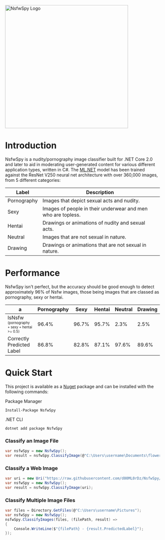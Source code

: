 <img src="https://raw.githubusercontent.com/d00ML0rDz/NsfwSpy/main/NsfwSpy-Logo.jpg" alt="NsfwSpy Logo" width="400"/>

# Introduction
NsfwSpy is a nudity/pornography image classifier built for .NET Core 2.0 and later to aid in moderating user-generated content for various different application types, written in C#. The [ML.NET](https://github.com/dotnet/machinelearning) model has been trained against the ResNet V250 neural net architecture with over 360,000 images, from 5 different categories:

| Label       | Description |
| ----------- | ----------- |
| Pornography | Images that depict sexual acts and nudity. |
| Sexy        | Images of people in their underwear and men who are topless. |
| Hentai      | Drawings or animations of nudity and sexual acts. |
| Neutral     | Images that are not sexual in nature. |
| Drawing     | Drawings or animations that are not sexual in nature. |

# Performance
NsfwSpy isn't perfect, but the accuracy should be good enough to detect approximately 96% of Nsfw images, those being images that are classed as pornography, sexy or hentai.

| a | Pornography | Sexy | Hentai | Neutral | Drawing
| --- | --- | --- | --- | --- | --- |
| IsNsfw  <sub><sup>(pornography + sexy + hentai >= 0.5)</sup></sub> | 96.4% | 96.7% | 95.7% | 2.3% | 2.5%
| Correctly Predicted Label | 86.8% | 82.8% | 87.1% | 97.6% | 89.6%

# Quick Start
This project is available as a [Nuget](https://www.nuget.org/packages/NsfwSpy/) package and can be installed with the following commands:

Package Manager
```
Install-Package NsfwSpy
```

.NET CLI
```
dotnet add package NsfwSpy
```

### Classify an Image File
```csharp
var nsfwSpy = new NsfwSpy();
var result = nsfwSpy.ClassifyImage(@"C:\Users\username\Documents\flower.jpg");
```

### Classify a Web Image
```csharp
var uri = new Uri("https://raw.githubusercontent.com/d00ML0rDz/NsfwSpy/main/NsfwSpy.Test/Assets/flower.jpg");
var nsfwSpy = new NsfwSpy();
var result = nsfwSpy.ClassifyImage(uri);
```

### Classify Multiple Image Files
```csharp
var files = Directory.GetFiles(@"C:\Users\username\Pictures");
var nsfwSpy = new NsfwSpy();
nsfwSpy.ClassifyImages(files, (filePath, result) =>
{
    Console.WriteLine($"{filePath} - {result.PredictedLabel}");
});
```
